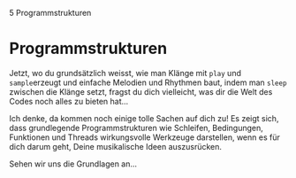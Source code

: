 5 Programmstrukturen

# Programmstrukturen

Jetzt, wo du grundsätzlich weisst, wie man Klänge mit `play` und `sample`erzeugt und einfache Melodien und Rhythmen baut, indem man `sleep` zwischen die Klänge setzt, fragst du dich vielleicht, was dir die Welt des Codes noch alles zu bieten hat...

Ich denke, da kommen noch einige tolle Sachen auf dich zu! Es zeigt sich, dass grundlegende Programmstrukturen wie Schleifen, Bedingungen, Funktionen und Threads wirkungsvolle Werkzeuge darstellen, wenn es für dich darum geht, Deine musikalische Ideen auszusrücken.

Sehen wir uns die Grundlagen an...
